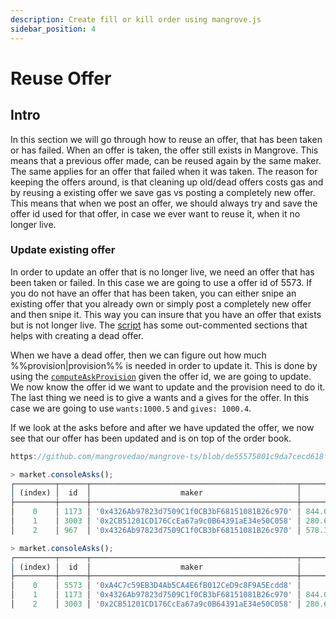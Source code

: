 ```yaml
---
description: Create fill or kill order using mangrove.js
sidebar_position: 4
---
```


# Reuse Offer

## Intro

In this section we will go through how to reuse an offer, that has been taken or has failed. When an offer is taken, the offer still exists in Mangrove. This means that a previous offer made, can be reused again by the same maker. The same applies for an offer that failed when it was taken. The reason for keeping the offers around, is that cleaning up old/dead offers costs gas and by reusing a existing offer we save gas vs posting a completely new offer. This means that when we post an offer, we should always try and save the offer id used for that offer, in case we ever want to reuse it, when it no longer live.

### Update existing offer

In order to update an offer that is no longer live, we need an offer that has been taken or failed. In this case we are going to use a offer id of 5573. If you do not have an offer that has been taken, you can either snipe an existing offer that you already own or simply post a completely new offer and then snipe it. This way you can insure that you have an offer that exists but is not longer live. The [script](https://github.com/mangrovedao/mangrove-ts/blob/de55575801c9da7cecd618f2dc8dc00985028c24/packages/mangrove.js/examples/how-tos/reuse-offer.js) has some out-commented sections that helps with creating a dead offer.

When we have a dead offer, then we can figure out how much %%provision|provision%% is needed in order to update it. This is done by using the [`computeAskProvision`](../technical-references/code/classes/LiquidityProvider#-computeaskprovision) given the offer id, we are going to update. We now know the offer id we want to update and the provision need to do it. The last thing we need is to give a wants and a gives for the offer. In this case we are going to use `wants:1000.5` and `gives: 1000.4`.

If we look at the asks before and after we have updated the offer, we now see that our offer has been updated and is on top of the order book.

<!-- TODO: add better return info description, when this issue is fixed  https://github.com/mangrovedao/mangrove-ts/issues/866 -->

```js reference
https://github.com/mangrovedao/mangrove-ts/blob/de55575801c9da7cecd618f2dc8dc00985028c24/packages/mangrove.js/examples/how-tos/reuse-offer.js#L61-L74
```

```js title="Asks before update"x
> market.consoleAsks();
┌─────────┬──────┬──────────────────────────────────────────────┬────────────────────┬────────────────────────┐
│ (index) │  id  │                    maker                     │       volume       │         price          │
├─────────┼──────┼──────────────────────────────────────────────┼────────────────────┼────────────────────────┤
│    0    │ 1173 │ '0x4326Ab97823d7509C1f0CB3bF68151081B26c970' │ 844.0536473037303  │ 1.00354291069746851135 │
│    1    │ 3003 │ '0x2CB51201CD176CcEa67a9c0B64391aE34e50C058' │ 280.69589368327456 │ 1.00354551434175376498 │
│    2    │ 967  │ '0x4326Ab97823d7509C1f0CB3bF68151081B26c970' │ 578.3096271867598  │ 1.00355019649807276339 │
```

```js title="Asks after update"
> market.consoleAsks();
┌─────────┬──────┬──────────────────────────────────────────────┬────────────────────┬────────────────────────┐
│ (index) │  id  │                    maker                     │       volume       │         price          │
├─────────┼──────┼──────────────────────────────────────────────┼────────────────────┼────────────────────────┤
│    0    │ 5573 │ '0xA4C7c59EB3D4Ab5CA4E6fB012CeD9c8F9A5Ecdd8' │       1000.4       │ 1.00009996001599360256 │
│    1    │ 1173 │ '0x4326Ab97823d7509C1f0CB3bF68151081B26c970' │ 844.0536473037303  │ 1.00354291069746851135 │
│    2    │ 3003 │ '0x2CB51201CD176CcEa67a9c0B64391aE34e50C058' │ 280.69589368327456 │ 1.00354551434175376498 │
```